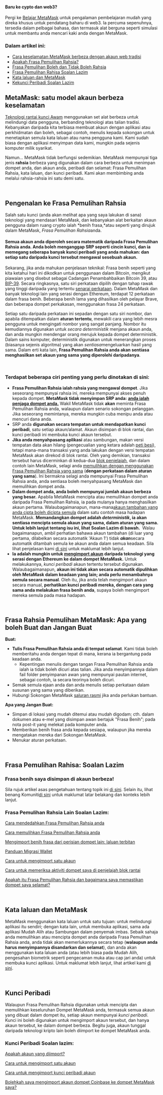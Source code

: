 
#### Baru ke cypto dan web3?


Pergi ke [Belajar MetaMask](https://learn.metamask.io/) untuk pengalaman pembelajaran mudah yang direka khusus untuk pendatang baharu di web3. Ia percuma sepenuhnya, tersedia dalam pelbagai bahasa, dan termasuk alat berguna seperti simulasi untuk membantu anda mencari kaki anda dengan MetaMask.



### Dalam artikel ini:


* [Cara keselamatan MetaMask berbeza dengan akaun web tradisi](#h_01FYVAXCSH95CQ08Q0P2VJA5HV)
* [Apakah Frasa Pemulihan Rahsia?](#h_01FYVAXJQT914HCHEYFPNMEJEA)
* [Frasa Pemulihan Boleh dan Tidak Boleh Rahsia](#h_01FYVAXSE5C9E4YBCSWT2F2RBQ)
* [Frasa Pemulihan Rahisa Soalan Lazim](#h_01FYVAXZYWJENFWG9K9CJTQFK7)
* [Kata laluan dan MetaMask](#h_01FYVAY5K22PX6926537V8B4SX)
* [Kekunci Peribadi Soalan Lazim](#h_01FYVAYH3ZZ8VW8BPDDADWRC8E)




**MetaMask: satu model akaun berbeza** **keselamatan**
-------------------------------------------------------


[Teknologi rantai kunci Awam](https://metamask.zendesk.com/hc/en-us/articles/360015489611) menggunakan set alat berbeza untuk melindungi data pengguna, berbanding teknologi atas talian tradisi. Kebanyakan daripada kita terbiasa membuat akaun dengan aplikasi atau perkhidmatan dan boleh, sebagai contoh, menulis kepada sokongan untuk menetapkan semula kata laluan atau nama pengguna kami. Kami sudah biasa dengan aplikasi menyimpan data kami, mungkin pada sejenis komputer milik syarikat.


Namun... MetaMask tidak berfungsi sedemikian. MetaMask mempunyai tiga jenis **rahsia** berbeza yang digunakan dalam cara berbeza untuk menimpan dompet anda, dan akaun anda, peribadi dan selamat: Frasa Pemulihan Rahsia, kata laluan, dan kunci peribadi. Kami akan membimbing anda melalui rahsia-rahsia ini satu demi satu.


 


**Pengenalan ke Frasa Pemulihan Rahsia**
----------------------------------------


Salah satu kunci (anda akan melihat apa yang saya lakukan di sana) teknologi yang mendasari MetaMask, dan kebanyakan alat berkaitan akaun pengguna dalam ruang crypto ialah *benih frasa,*atau seperti yang dirujuk dalam MetaMask, *Frasa Pemulihan Rahsia*anda. 


#### **Semua akaun anda diperoleh secara matematik daripada Frasa Pemulihan Rahsia anda. Anda boleh menganggap SRP seperti cincin kunci, dan ia memegang seberapa banyak kunci peribadi yang anda mahukan: dan setiap satu daripada kunci tersebut mengawal sesebuah akaun.**


Sekarang, jika anda mahukan penjelasan teknikal: Frasa benih seperti yang kita ketahui hari ini dikodkan untuk penggunaan dalam Bitcoin, mengikut piawaian yang disebut sebagai Cadangan Penambahbaikan Bitcoin 39, atau [BIP-39](https://en.bitcoin.it/wiki/BIP_0039). Secara ringkasnya, satu siri perkataan dipilih dengan tahap rawak yang tinggi daripada yang tertentu [senarai perkataan](https://github.com/bitcoin/bips/blob/master/bip-0039/english.txt). Dalam MetaMask dan banyak teknologi lain yang serasi dengan Ethereum, terdapat 12 perkataan dalam frasa benih. Beberapa benih lama yang dihasilkan oleh pelayar Brave, dan beberapa dompet perkakasan, menggunakan frasa 24 perkataan.


Setiap satu daripada perkataan ini sepadan dengan satu siri nombor, dan apabila ditempatkan dalam **aturan tertentu**, mewakili cara yang lebih mesra pengguna untuk mengingati nombor yang sangat panjang. Nombor itu kemudiannya digunakan untuk *secara deterministik* menjana akaun anda, dan anda mungkin mendengar orang merujuk kepada dompet deterministik. Dalam sains komputer, deterministik digunakan untuk menerangkan proses (biasanya sejenis algoritma) yang akan *sentiasa*mengeluarkan hasil yang sama. Dalam erti kata lain, **Frasa Pemulihan Rahsia anda akan sentiasa menghasilkan set akaun yang sama yang diperolehi daripadanya**.


 


### Terdapat beberapa ciri penting yang perlu dinotakan di sini:


* **Frasa Pemulihan Rahsia ialah rahsia yang mengawal dompet**. Jika seseorang mempunyai rahsia ini, mereka mempunyai akses penuh kepada dompet. **MetaMask tidak menyimpan SRP anda:** **[anda ialah penjaga dompet anda.](https://metamask.zendesk.com/hc/en-us/articles/360059952212)** Wakil MetaMask tidak **akan** meminta Frasa Pemulihan Rahsia anda, walaupun dalam senario sokongan pelanggan. Jika seseorang memintanya, mereka mungkin cuba menipu anda atau mencuri dana anda.
* SRP anda **digunakan secara tempatan untuk mendapatkan kunci peribadi**, satu setiap akaun/alamat. Akaun disimpan di blok rantai, dan kunci peribadi ini membuka kunci akaun tersebut.
* **Jika anda menyahpasang aplikasi** atau sambungan, makan versi tempatan data akan hilang (pengecualian yang ketara adalah [peti besi](https://metamask.zendesk.com/hc/en-us/articles/360018766351)), tetapi mana-mana transaksi yang anda lakukan dengan versi tempatan MetaMask akan direkod di blok rantai. Oleh yang demikian, transaksi tersebut harus dicerminkan di kedua-dua [blok penjelajah](https://metamask.zendesk.com/hc/en-us/articles/360057536611), dan dalam contoh lain MetaMask, selagi anda [memulihkan dengan menggunakan Frasa Pemulihan Rahsia yang sama](https://metamask.zendesk.com/hc/en-us/articles/360015289612) (**dengan perkataan dalam aturan yang sama**). Ini bermakna selagi anda mempunyai Frasa Pemulihan Rahsia anda, anda sentiasa boleh menyahpasang MetaMask dan memulihkan dompet anda.
* **Dalam dompet anda, anda boleh mempunyai jumlah akaun berbeza yang besar.** Apabila MetaMask mencipta atau memulihkan dompet anda daripada Frasa Pemulihan Rahsia, ia pada mulanya hanya menghasilkan akaun pertama. Walaubagaimanapun, mana-mana[akaun tambahan yang anda cipta boleh dicipta semula](https://metamask.zendesk.com/hc/en-us/articles/360015489271) dalam satu contoh masa hadapan MetaMask. **Memandangkan dompet adalah *deterministik*, ia akan sentiasa mencipta semula akaun yang sama, dalam aturan yang sama. Untuk lebih lanjut tentang isu ini, lihat Soalan Lazim di bawah.**  Walau bagaimanapun, ambil perhatian bahawa akaun tambahan (di luar yang pertama, dilabelkan secara automatik 'Akaun 1') tidak ***akan***secara automatik ditambah semula ke akaun anda dalam semua keadaan. Sila lihat penjelasan kami [di sini](https://metamask.zendesk.com/hc/en-us/articles/360015489271-How-to-add-missing-accounts-after-restoring-with-Secret-Recovery-Phrase#:~:text=If%20you%20have,automatically%20re%2Dadded.) untuk maklumat lebih lanjut.
* **Ia adalah mungkin untuk [mengimport akaun](https://metamask.zendesk.com/hc/en-us/articles/360015489331) daripada teknologi yang serasi dengan Ethereum ke dalam dompet MetaMask.** Untuk melakukannya, *kunci peribadi* akaun tertentu tersebut digunakan. Walaubagaimanapun, **akaun ini tidak akan secara automatik dipulihkan oleh MetaMask dalam keadaan yang lain; anda perlu menambahnya semula secara manual**. Oleh itu, jika anda telah mengimport akaun secara manual, **perhatikan kunci peribadi mereka, dengan cara yang sama anda melakukan frasa benih anda**, supaya boleh mengimport mereka semula pada masa hadapan.


 


**Frasa Rahsia Pemulihan MetaMask: Apa yang boleh Buat dan Jangan Buat**
------------------------------------------------------------------------




**Buat:**

* **Tulis Frasa Pemulihan Rahsia anda di tempat selamat**. Kami tidak boleh memberitahu anda dengan tepat di mana, kerana ia bergantung pada keadaan anda.
	+ Kepentingan menulis dengan tangan Frasa Pemulihan Rahsia anda ialah ia tidak boleh dicuri atas talian. Jika anda menyimpannya dalam fail folder penyimpanan awan yang mempunyai pautan internet, sebagai contoh, ia secara teorinya boleh dicuri.
* Semak semula ejaan anda dan anda menulis setiap perkataan dalam susunan yang sama yang diberikan.
* Hubungi Sokongan MetaMask [saluran rasmi](https://metamask.zendesk.com/hc/en-us/articles/360058230211) jika anda perlukan bantuan.





**Apa yang Jangan Buat:**

* Simpan di lokasi yang mudah ditemui atau mudah digodam; cth. dalam dokumen atau e-mel yang disimpan awan bertajuk "Frasa Benih"; pada nota post-it yang melekat pada komputer anda.
* Memberikan benih frasa anda kepada sesiapa, walaupun jika mereka mengatakan mereka dari Sokongan MetaMask.
* Menukar aturan perkataan.





 


**Frasa Pemulihan Rahisa: Soalan Lazim**
----------------------------------------


### Frasa benih saya disimpan di akaun berbeza!


Sila rujuk artikel asas pengetahuan tentang topik ini [di sini](https://metamask.zendesk.com/hc/en-us/articles/360058120992). Selain itu, lihat benang Komuniti[di sini](https://community.metamask.io/t/restored-metamask-no-coins-are-showing/878/107?u=jacob.cantele) untuk maklumat latar belakang dan konteks lebih lanjut.


### Frasa Pemulihan Rahsia Lain Soalan Lazim:


[Cara mendedahkan Frasa Pemulihan Rahsia anda](https://metamask.zendesk.com/hc/en-us/articles/360015290032)


[Cara memulihkan Frasa Pemulihan Rahsia anda](https://metamask.zendesk.com/hc/en-us/articles/360018766351)


[Mengimport benih frasa dari perisian dompet lain: laluan terbitan](https://metamask.zendesk.com/hc/en-us/articles/360060331752)


[Panduan Migrasi Wallet](https://metamask.zendesk.com/hc/en-us/articles/4867408571803)


[Cara untuk mengimport satu akaun](https://metamask.zendesk.com/hc/en-us/articles/360015489331)


[Cara untuk memeriksa aktiviti dompet saya di penjelajah blok rantai](https://metamask.zendesk.com/hc/en-us/articles/360057536611)


[Apakah itu Frasa Pemulihan Rahsia dan bagaimana saya memastikan dompet saya selamat?](https://metamask.zendesk.com/hc/en-us/articles/360060826432)


 


**Kata laluan dan MetaMask**
----------------------------


MetaMask menggunakan kata laluan untuk satu tujuan: untuk melindungi aplikasi itu sendiri; dengan kata lain, untuk membuka aplikasi, sama ada aplikasi Mudah Alih atau Sambungan dalam penyemak imbas. Sebaik sahaja anda memulihkan atau mencipta dompet anda daripada Frasa Pemulihan Rahsia anda, anda tidak akan memerlukannya secara tetap (**walaupun anda harus menyimpannya disandarkan dan selamat**), dan anda akan menggunakan kata laluan anda (atau lebih biasa pada Mudah Alih, pengesahan biometrik seperti pengecaman muka atau cap jari anda) untuk membuka kunci aplikasi. Untuk maklumat lebih lanjut, lihat artikel kami [di sini](https://metamask.zendesk.com/hc/en-us/articles/4405451730331).


 


**Kunci Peribadi**
------------------


Walaupun Frasa Pemulihan Rahsia digunakan untuk mencipta dan memulihkan keseluruhan Dompet MetaMask anda, termasuk semua akaun yang dibuat dalam dompet itu, setiap akaun mempunyai *kunci peribadi*. Kunci ini boleh digunakan untuk mengimport akaun tersebut, dan hanya akaun tersebut, ke dalam dompet berbeza. Begitu juga, akaun tunggal daripada teknologi kripto lain boleh diimport ke dompet MetaMask anda.


### Kunci Peribadi Soalan lazim:


[Apakah akaun yang diimport?](https://metamask.zendesk.com/hc/en-us/articles/360015289932)


[Cara untuk mengimport satu akaun](https://metamask.zendesk.com/hc/en-us/articles/360015489331)


[Cara untuk mengimport kunci peribadi akaun](https://metamask.zendesk.com/hc/en-us/articles/360015289632)


[Bolehkah saya mengimport akaun dompet Coinbase ke dompet MetaMask saya?](https://metamask.zendesk.com/hc/en-us/articles/360058485292)

